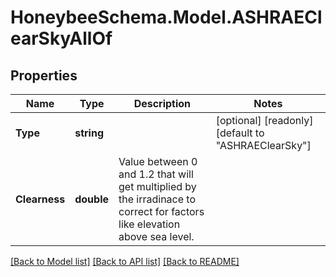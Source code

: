 
# HoneybeeSchema.Model.ASHRAEClearSkyAllOf

## Properties

Name | Type | Description | Notes
------------ | ------------- | ------------- | -------------
**Type** | **string** |  | [optional] [readonly] [default to "ASHRAEClearSky"]
**Clearness** | **double** | Value between 0 and 1.2 that will get multiplied by the irradinace to correct for factors like elevation above sea level. | 

[[Back to Model list]](../README.md#documentation-for-models)
[[Back to API list]](../README.md#documentation-for-api-endpoints)
[[Back to README]](../README.md)

